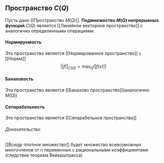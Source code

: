 ## Пространство $C(Q)$
Пусть дано [[Пространство $M(Q)$]]. **Подмножество $M(Q)$ непрерывных функций** $C(Q)$ является [[Линейное векторное пространство]] с аналогично определенными операциями.

#### Нормируемость
Это пространство является [[Нормированное пространство]] c [[Норма]] $$||f||_{C(Q)} = \max_Q(|f(x)|)$$

#### Банаховость
Это пространство является [[Банахово пространство]](аналогично $M(Q)$)

#### Сепарабельность
Это пространство является [[Сепарабельное пространство]]

###### Доказательство
[[Всюду плотное множество]] будет множество всевозможных многочленов от n переменных с рациональными коэффициентами (следствие теорема Вейерштрасса)

